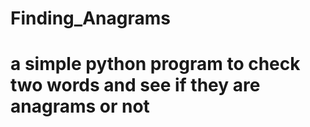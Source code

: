 # Finding_Anagrams
# a simple python program to check two words and see if they are anagrams or not
